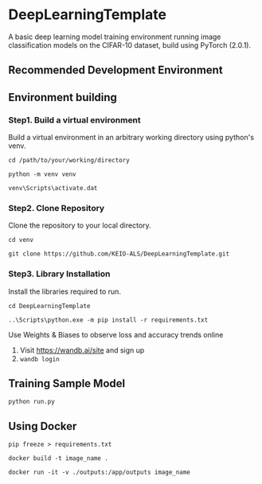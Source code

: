 # DeepLearningTemplate
A basic deep learning model training environment running image classification models on the CIFAR-10 dataset, build using PyTorch (2.0.1).

## Recommended Development Environment

## Environment building
### Step1. Build a virtual environment
Build a virtual environment in an arbitrary working directory using python's venv.

`cd /path/to/your/working/directory`

`python -m venv venv`

`venv\Scripts\activate.dat`

### Step2. Clone Repository
Clone the repository to your local directory.

`cd venv`

`git clone https://github.com/KEIO-ALS/DeepLearningTemplate.git`


### Step3. Library Installation
Install the libraries required to run.

`cd DeepLearningTemplate`

`..\Scripts\python.exe -m pip install -r requirements.txt`

Use Weights & Biases to observe loss and accuracy trends online
1. Visit https://wandb.ai/site and sign up
2. `wandb login`


## Training Sample Model

`python run.py`


## Using Docker
`pip freeze > requirements.txt`

`docker build -t image_name .`

`docker run -it -v ./outputs:/app/outputs image_name`





